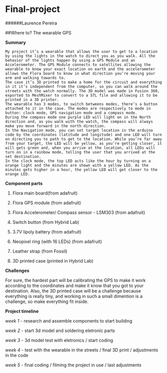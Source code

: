 # Final-project
######Laurence Pereira

##Where to? The wearable GPS

**Summary**

    My project it’s a wearable that allows the user to get to a location by using the lights in the watch to direct you as you walk. All the behavior of the lights happen by using a GPS Module and an Accelerometer. The GPS Module connects to satellites allowing the wearable to know your exact location on earth and the accelerometer allows the Flora board to know in what direction you’re moving your arm and walking towards to. 
    The case it’s 3D printed to make a home for the circuit and everything in it it’s independent from the computer, so you can walk around the streets with the watch normally. The 3D model was made in Fusion 360, exported to MeshMixer to convert to a STL file and allowing it to be printed in a 3D printer. 
    The wearable has 3 modes, to switch betweens modes, there’s a button attached to it in the case. The modes are respectively to mode in button: clock mode, GPS navigation mode and a compass mode.
    During the compass mode one purple LED will light on in the North direction and, as you walk with the watch, the compass will always make you move forward in the north direction. 
    In the Navigation mode, you can set target location in the arduino code by the coordinates (latitude and longitude) and one LED will turn on directing you to path to get to the location. While you’re far away from your target, the LED will be yellow, as you’re getting closer, it will gets green and, when you arrive at the location, all LEDs will turn on in a rainbow mode, telling the user that you arrived at the set destination.
    In the clock mode, the top LED acts like the hour by turning on a orange light and the minutes are shown with a yellow LED. As the minutes gets higher in a hour, the yellow LED will get closer to the orange LED.


**Component parts** 

1. Flora main board(from adafruit)

2. Flora GPS module (from adafruit)

3. Flora Accelerometer/ Compass sensor - LSM303 (from adafruit)
 
4. Switch button (from Hybrid Lab)
 
5. 3.7V lipoly battery (from adafruit)
 
6. Neopixel ring (with 16 LEDs) (from adafruit)

7. Leather strap (from Fossil)

8. 3D printed case (printed in Hybrid Lab)


**Challenges**

For sure, the hardest part will be calibrating the GPS to make it work according to the coordinates and make it know that you got to your destination. Also, the 3D printed case will be a challenge because everything is really tiny, and working in such a small dimention is a challenge, so make everything fit inside. 

**Project timeline**

*week 1* - research and assemble components to start building

*week 2* - start 3d model and soldering eletronic parts

*week 3* - 3d model test with eletronics / start coding

*week 4* - test with the wearable in the streets / final 3D print / adjustments in the code 

*week 5* - final coding / filming the project in use / last adjustments
